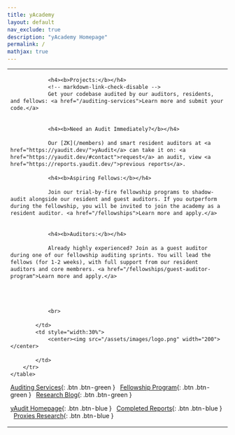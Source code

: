 ```yaml
---
title: yAcademy
layout: default
nav_exclude: true
description: "yAcademy Homepage"
permalink: /
mathjax: true
---
```


<style>
td, th {
   border: none!important;
}
</style>

<!--<span class="fs-5"><span class="text-red-100">\*\* Application for the 2nd ZK Fellowship is <a href="https://yacademy.dev/fellowships/zk-fellowships/">open</a> \*\* </span></span>-->

<div>
    <table>
        <tr>
            <td style="text-align:left;vertical-align:middle;">
                

                <h4><b>Projects:</b></h4>
                <!-- markdown-link-check-disable -->
                Get your codebase audited by our auditors, residents, and fellows: <a href="/auditing-services">Learn more and submit your code.</a>


                <h4><b>Need an Audit Immediately?</b></h4> 
                
                Our [ZK](/members) and smart resident auditors at <a href="https://yaudit.dev/">yAudit</a> can take it on: <a href="https://yaudit.dev/#contact">request</a> an audit, view <a href="https://reports.yaudit.dev/">previous reports</a>.

                <h4><b>Aspiring Fellows:</b></h4>
                 
                Join our trial-by-fire fellowship programs to shadow-audit alongside our resident and guest auditors. If you outperform during the fellowship, you will be invited to join the academy as a resident auditor. <a href="/fellowships">Learn more and apply.</a>
                
                
                <h4><b>Auditors:</b></h4> 
                
                Already highly experienced? Join as a guest auditor during one of our fellowship auditing sprints. You will lead the fellows (for 1-2 weeks), with full support from our resident auditors and core membrers. <a href="/fellowships/guest-auditor-program">Learn more and apply.</a>

                

      
                <br>

            </td>
            <td style="width:30%">
                <center><img src="/assets/images/logo.png" width="200"></center>
                
            </td>
        </tr>  
    </table>
</div>
    
<span class="fs-2"> [Auditing Services](/auditing-services){: .btn .btn-green } </span> &nbsp;
<span class="fs-2"> [Fellowship Program](/fellowships){: .btn .btn-green } </span> &nbsp;
<span class="fs-2"> [Research Blog](https://blog.yacademy.dev){: .btn .btn-green } </span> &nbsp;

<span class="fs-2"> [yAudit Homepage](https://yaudit.dev/){: .btn .btn-blue } </span> &nbsp;
<span class="fs-2"> [Completed Reports](https://reports.yacademy.dev/){: .btn .btn-blue } </span> &nbsp;
<span class="fs-2"> [Proxies Research](https://proxies.yacademy.dev/){: .btn .btn-blue } </span> &nbsp;
